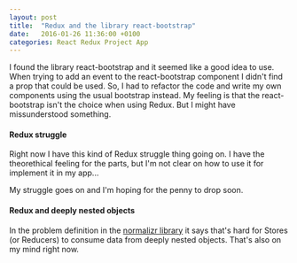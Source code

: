 ```yaml
---
layout: post
title:  "Redux and the library react-bootstrap"
date:   2016-01-26 11:36:00 +0100
categories: React Redux Project App
---
```


I found the library react-bootstrap and it seemed like a good idea to use. When trying to add an event to the react-bootstrap component I didn't find a prop that could be used. So, I had to refactor the code and write my own components using the usual bootstrap instead. My feeling is that the react-bootstrap isn't the choice when using Redux. But I might have missunderstood something.

#### Redux struggle
Right now I have this kind of Redux struggle thing going on. I have the theorethical feeling for the parts, but I'm not clear on how to use it for implement it in my app...

My struggle goes on and I'm hoping for the penny to drop soon.

#### Redux and deeply nested objects
In the problem definition in the <a href="https://github.com/gaearon/normalizr">normalizr library</a> it says that's hard for Stores (or Reducers) to consume data from deeply nested objects. That's also on my mind right now.